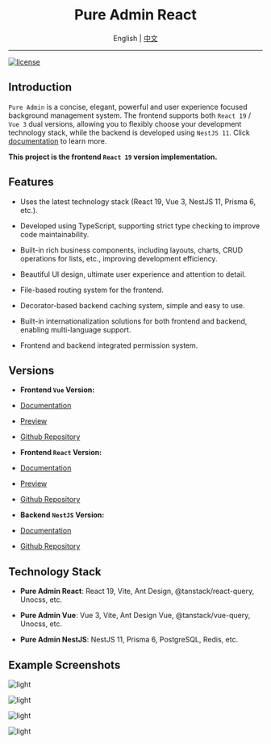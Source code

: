 <div align="center">

 <h1>Pure Admin React</h1>

 <span>English | <a href="./README.md">中文</a></span>

</div>

---

[![license](https://img.shields.io/badge/license-MIT-green.svg)](./LICENSE)

## Introduction

`Pure Admin` is a concise, elegant, powerful and user experience focused background management system. The frontend supports both `React 19` / `Vue 3` dual versions, allowing you to flexibly choose your development technology stack, while the backend is developed using `NestJS 11`. Click [documentation](https://pure-admin-docs.sunhaoxiang.me) to learn more.

**This project is the frontend `React 19` version implementation.**

## Features

- Uses the latest technology stack (React 19, Vue 3, NestJS 11, Prisma 6, etc.).

- Developed using TypeScript, supporting strict type checking to improve code maintainability.

- Built-in rich business components, including layouts, charts, CRUD operations for lists, etc., improving development efficiency.

- Beautiful UI design, ultimate user experience and attention to detail.

- File-based routing system for the frontend.

- Decorator-based backend caching system, simple and easy to use.

- Built-in internationalization solutions for both frontend and backend, enabling multi-language support.

- Frontend and backend integrated permission system.

## Versions

- **Frontend `Vue` Version:**

- [Documentation](https://pure-admin-docs.sunhaoxiang.me/pure-admin-vue/intro.html)

- [Preview](https://pure-admin-vue.sunhaoxiang.me)

- [Github Repository](https://github.com/sunhaoxiang/pure-admin-vue)

- **Frontend `React` Version:**

- [Documentation](https://pure-admin-docs.sunhaoxiang.me/pure-admin-react/intro.html)

- [Preview](https://pure-admin-react.sunhaoxiang.me)

- [Github Repository](https://github.com/sunhaoxiang/pure-admin-react)

- **Backend `NestJS` Version:**

- [Documentation](https://pure-admin-docs.sunhaoxiang.me/pure-admin-nestjs/intro.html)

- [Github Repository](https://github.com/sunhaoxiang/pure-admin-nestjs)

## Technology Stack

- **Pure Admin React**: React 19, Vite, Ant Design, @tanstack/react-query, Unocss, etc.

- **Pure Admin Vue**: Vue 3, Vite, Ant Design Vue, @tanstack/vue-query, Unocss, etc.

- **Pure Admin NestJS**: NestJS 11, Prisma 6, PostgreSQL, Redis, etc.

## Example Screenshots

![light](https://p.ipic.vip/wbw4rc.png)

![light](https://p.ipic.vip/wtvurq.png)

![light](https://p.ipic.vip/ahfuw3.png)

![light](https://p.ipic.vip/417pqw.png)
